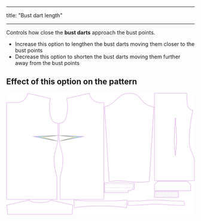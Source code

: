 ***

title: "Bust dart length"

***

Controls how close the **bust darts** approach the bust points.

- Increase this option to lengthen the bust darts moving them closer to the bust points
- Decrease this option to shorten the bust darts moving them further away from the bust points

## Effect of this option on the pattern

![This image shows the effect of this option by superimposing several variants that have a different value for this option](simone_bustdartlength_sample.svg "Effect of this option on the pattern")
